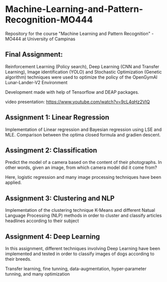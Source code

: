 # Machine-Learning-and-Pattern-Recognition-MO444
Repository for the course "Machine Learning and Pattern Recognition" - MO444 at University of Campinas

## Final Assignment:

Reinforcement Learning (Policy search), Deep Learning (CNN and Transfer Learning), Image identification (YOLO) and Stochastic Optimization (Genetic algorithm) techniques were used to optimize the policy of the OpenGymAI Lunar-Lander-V2 Environment

Development made with help of Tensorflow and DEAP packages.

video presentation:
https://www.youtube.com/watch?v=9cL4qHz2VlQ


## Assignment 1: Linear Regression

Implementation of Linear regression and Bayesian regression using LSE and MLE. Comparison between the optima closed formula and gradien descent.

## Assingment 2: Classification

Predict the model of a camera based on the content of their photographs. In other words, given an image, from which camera model did it come from?

Here, logistic regression and many image processing techniques have been applied.

## Assignment 3: Clustering and NLP

Implementation of the clustering technique K-Means and different Natual Language Processing (NLP) methods in order to cluster and classify articles headlines according to their subject

## Assignment 4: Deep Learning

In this assignment, different techniques involving Deep Learning have been implemented and tested in order to classify images of dogs according to their breeds.

Transfer learning, fine tunning, data-augmentation, hyper-parameter tunning, and many optimization 

